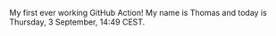 My first ever working GitHub Action!
My name is Thomas and today is Thursday, 3 September, 14:49 CEST. 
